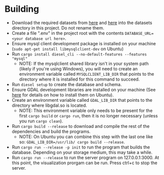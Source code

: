 # Building
- Download the required datasets from [here](https://astrogeology.usgs.gov/search/map/Mars/Viking/MDIM21/Mars_Viking_MDIM21_ClrMosaic_global_232m) and [here](https://astrogeology.usgs.gov/search/map/Mars/Topography/HRSC_MOLA_Blend/Mars_HRSC_MOLA_BlendDEM_Global_200mp) into the datasets directory in this project. Do not rename them.
- Create a file ".env" in the project root with the contents `DATABASE_URL=<your database url here>`.
- Ensure mysql client development package is installed on your machine (`sudo apt-get install libmysqlclient-dev` on Ubuntu)
- Run `cargo install diesel_cli --no-default-features --features "mysql"`
    - NOTE: If the mysqlclient shared library isn't in your system path (likely if you're using Windows), you will need to create an environment variable called `MYSQLCLIENT_LIB_DIR` that points to the directory where it is installed for this command to succeed.
- Run `diesel setup` to create the database and schema.
- Ensure GDAL development libraries are installed on your machine (See [here](https://mothergeo-py.readthedocs.io/en/latest/development/how-to/gdal-ubuntu-pkg.html) for details on how to install them on Ubuntu).
- Create an environment variable called `GDAL_LIB_DIR` that points to the directory where libgdal.so is located.
    - NOTE: This environment variable only needs to be present for the first `cargo build` or `cargo run`, then it is no longer necessary (unless you run `cargo clean`).
- Run `cargo build --release` to download and compile the rest of the dependencies and build the programs.
    - NOTE: On Ubuntu you can combine this step with the last one like so: `GDAL_LIB_DIR=/usr/lib/ cargo build --release`.
- Run `cargo run --release -p init` to run the program that builds the database. Depending on your storage medium, this may take a while.
- Run `cargo run --release` to run the server program on 127.0.0.1:3000. At this point, the visualization prorgam can be run. Press ctrl+c to stop the server.